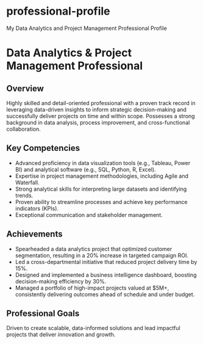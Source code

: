 # professional-profile
My Data Analytics and Project Management Professional Profile
# Data Analytics & Project Management Professional

## Overview
Highly skilled and detail-oriented professional with a proven track record in leveraging data-driven insights to inform strategic decision-making and successfully deliver projects on time and within scope. Possesses a strong background in data analysis, process improvement, and cross-functional collaboration.

## Key Competencies
- Advanced proficiency in data visualization tools (e.g., Tableau, Power BI) and analytical software (e.g., SQL, Python, R, Excel).
- Expertise in project management methodologies, including Agile and Waterfall.
- Strong analytical skills for interpreting large datasets and identifying trends.
- Proven ability to streamline processes and achieve key performance indicators (KPIs).
- Exceptional communication and stakeholder management.

## Achievements
- Spearheaded a data analytics project that optimized customer segmentation, resulting in a 20% increase in targeted campaign ROI.
- Led a cross-departmental initiative that reduced project delivery time by 15%.
- Designed and implemented a business intelligence dashboard, boosting decision-making efficiency by 30%.
- Managed a portfolio of high-impact projects valued at $5M+, consistently delivering outcomes ahead of schedule and under budget.

## Professional Goals
Driven to create scalable, data-informed solutions and lead impactful projects that deliver innovation and growth.
